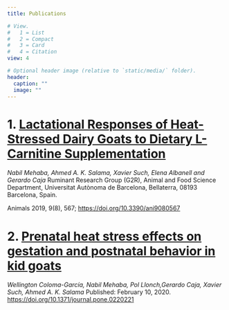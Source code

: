 ```yaml
---
title: Publications

# View.
#   1 = List
#   2 = Compact
#   3 = Card
#   4 = Citation
view: 4

# Optional header image (relative to `static/media/` folder).
header:
  caption: ""
  image: ""
---
```


# 1. **[Lactational Responses of Heat-Stressed Dairy Goats to Dietary L-Carnitine Supplementation](https://www.mdpi.com/2076-2615/9/8/567)**

_*Nabil Mehaba*, Ahmed A. K. Salama, Xavier Such, Elena Albanell and Gerardo Caja_
Ruminant Research Group (G2R), Animal and Food Science Department, Universitat Autònoma de Barcelona, Bellaterra, 08193 Barcelona, Spain.

Animals 2019, 9(8), 567; https://doi.org/10.3390/ani9080567

# 2. **[Prenatal heat stress effects on gestation and postnatal behavior in kid goats](https://journals.plos.org/plosone/article?id=10.1371/journal.pone.0220221)**
_Wellington Coloma-García, *Nabil Mehaba*, Pol Llonch,Gerardo Caja, Xavier Such, Ahmed A. K. Salama_
Published: February 10, 2020. https://doi.org/10.1371/journal.pone.0220221
